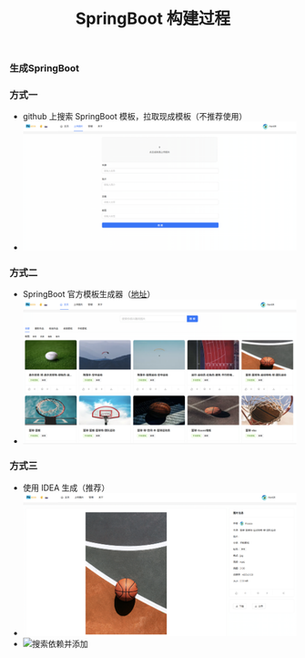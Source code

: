 ﻿---
layout: mypost
title: SpringBoot 构建过程
categories: [SpringBoot, Java, 后端]
---
### 生成SpringBoot


### 方式一
- github 上搜索 SpringBoot 模板，拉取现成模板（不推荐使用）
- ![github搜索](img.png)


### 方式二
- SpringBoot 官方模板生成器（[地址](https://start.spring.io/)）
- ![官方模板生成](img_1.png)


### 方式三
- 使用 IDEA 生成（推荐）
- ![IDEA生成](img_2.png)
- ![搜索依赖并添加](img_3.png)